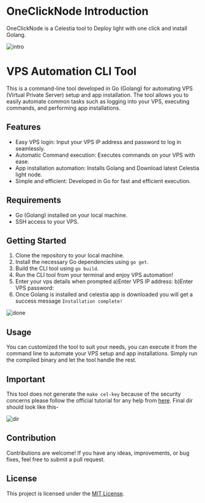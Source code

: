 # OneClickNode Introduction
OneClickNode is a Celestia tool to Deploy light with one click and install Golang.

![intro](https://github.com/subhamgurjar/OneClickNode/assets/85839823/30f0a403-e6ff-4f01-99d7-0691bdf99cb3)


# VPS Automation CLI Tool

This is a command-line tool developed in Go (Golang) for automating VPS (Virtual Private Server) setup and app installation. The tool allows you to easily automate common tasks such as logging into your VPS, executing commands, and performing app installations.

## Features

- Easy VPS login: Input your VPS IP address and password to log in seamlessly.
- Automatic Command execution: Executes commands on your VPS with ease.
- App installation automation: Installs Golang and Download latest Celestia light node.
- Simple and efficient: Developed in Go for fast and efficient execution.

## Requirements

- Go (Golang) installed on your local machine.
- SSH access to your VPS.

## Getting Started

1. Clone the repository to your local machine.
2. Install the necessary Go dependencies using `go get`.
3. Build the CLI tool using `go build`.
4. Run the CLI tool from your terminal and enjoy VPS automation!
5. Enter your vps details when prompted 
   a)Enter VPS IP address: b)Enter VPS password:
6. Once Golang is installed and celestia app is downloaded you will get a success message `Installation complete!`

![done](https://github.com/subhamgurjar/OneClickNode/assets/85839823/3f095703-7ba9-48d3-823e-7e5c532b7a3d)

## Usage

You can customized the tool to suit your needs, you can execute it from the command line to automate your VPS setup and app installations. Simply run the compiled binary and let the tool handle the rest.

## Important
This tool does not generate the `make cel-key` because of the security concerns please follow the official tutorial for any help from [here](https://docs.celestia.org/nodes/celestia-node/).
Final dir should look like this-

![dir](https://github.com/subhamgurjar/OneClickNode/assets/85839823/83c61ab4-89eb-4045-b437-b6fc1c88b1db)


## Contribution

Contributions are welcome! If you have any ideas, improvements, or bug fixes, feel free to submit a pull request.

## License

This project is licensed under the [MIT License](LICENSE).

